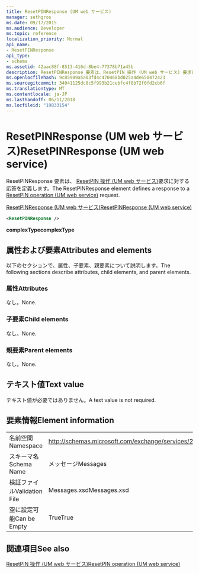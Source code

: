 ```yaml
---
title: ResetPINResponse (UM web サービス)
manager: sethgros
ms.date: 09/17/2015
ms.audience: Developer
ms.topic: reference
localization_priority: Normal
api_name:
- ResetPINResponse
api_type:
- schema
ms.assetid: 42aac88f-8513-416d-8be4-77378b71a45b
description: ResetPINResponse 要素は、ResetPIN 操作 (UM web サービス) 要求に応答を定義します。
ms.openlocfilehash: 9c85909a5a03fd4c470468bd025a4de650472423
ms.sourcegitcommit: 34041125dc8c5f993b21cebfc4f8b72f0fd2cb6f
ms.translationtype: MT
ms.contentlocale: ja-JP
ms.lasthandoff: 06/11/2018
ms.locfileid: "19833154"
---
```

# <a name="resetpinresponse-um-web-service"></a><span data-ttu-id="26e16-103">ResetPINResponse (UM web サービス)</span><span class="sxs-lookup"><span data-stu-id="26e16-103">ResetPINResponse (UM web service)</span></span>

<span data-ttu-id="26e16-104">ResetPINResponse 要素は、 [ResetPIN 操作 (UM web サービス)](resetpin-operation-um-web-service.md)要求に対する応答を定義します。</span><span class="sxs-lookup"><span data-stu-id="26e16-104">The ResetPINResponse element defines a response to a [ResetPIN operation (UM web service)](resetpin-operation-um-web-service.md) request.</span></span> 
  
[<span data-ttu-id="26e16-105">ResetPINResponse (UM web サービス)</span><span class="sxs-lookup"><span data-stu-id="26e16-105">ResetPINResponse (UM web service)</span></span>](resetpinresponse-um-web-service.md)
  
```xml
<ResetPINResponse />
```

 <span data-ttu-id="26e16-106">**complexType**</span><span class="sxs-lookup"><span data-stu-id="26e16-106">**complexType**</span></span>
## <a name="attributes-and-elements"></a><span data-ttu-id="26e16-107">属性および要素</span><span class="sxs-lookup"><span data-stu-id="26e16-107">Attributes and elements</span></span>

<span data-ttu-id="26e16-108">以下のセクションで、属性、子要素、親要素について説明します。</span><span class="sxs-lookup"><span data-stu-id="26e16-108">The following sections describe attributes, child elements, and parent elements.</span></span>
  
### <a name="attributes"></a><span data-ttu-id="26e16-109">属性</span><span class="sxs-lookup"><span data-stu-id="26e16-109">Attributes</span></span>

<span data-ttu-id="26e16-110">なし。</span><span class="sxs-lookup"><span data-stu-id="26e16-110">None.</span></span>
  
### <a name="child-elements"></a><span data-ttu-id="26e16-111">子要素</span><span class="sxs-lookup"><span data-stu-id="26e16-111">Child elements</span></span>

<span data-ttu-id="26e16-112">なし。</span><span class="sxs-lookup"><span data-stu-id="26e16-112">None.</span></span>
  
### <a name="parent-elements"></a><span data-ttu-id="26e16-113">親要素</span><span class="sxs-lookup"><span data-stu-id="26e16-113">Parent elements</span></span>

<span data-ttu-id="26e16-114">なし。</span><span class="sxs-lookup"><span data-stu-id="26e16-114">None.</span></span>
  
## <a name="text-value"></a><span data-ttu-id="26e16-115">テキスト値</span><span class="sxs-lookup"><span data-stu-id="26e16-115">Text value</span></span>

<span data-ttu-id="26e16-116">テキスト値が必要ではありません。</span><span class="sxs-lookup"><span data-stu-id="26e16-116">A text value is not required.</span></span>
  
## <a name="element-information"></a><span data-ttu-id="26e16-117">要素情報</span><span class="sxs-lookup"><span data-stu-id="26e16-117">Element information</span></span>

|||
|:-----|:-----|
|<span data-ttu-id="26e16-118">名前空間</span><span class="sxs-lookup"><span data-stu-id="26e16-118">Namespace</span></span>  <br/> |http://schemas.microsoft.com/exchange/services/2006/messages  <br/> |
|<span data-ttu-id="26e16-119">スキーマ名</span><span class="sxs-lookup"><span data-stu-id="26e16-119">Schema Name</span></span>  <br/> |<span data-ttu-id="26e16-120">メッセージ</span><span class="sxs-lookup"><span data-stu-id="26e16-120">Messages</span></span>  <br/> |
|<span data-ttu-id="26e16-121">検証ファイル</span><span class="sxs-lookup"><span data-stu-id="26e16-121">Validation File</span></span>  <br/> |<span data-ttu-id="26e16-122">Messages.xsd</span><span class="sxs-lookup"><span data-stu-id="26e16-122">Messages.xsd</span></span>  <br/> |
|<span data-ttu-id="26e16-123">空に設定可能</span><span class="sxs-lookup"><span data-stu-id="26e16-123">Can be Empty</span></span>  <br/> |<span data-ttu-id="26e16-124">True</span><span class="sxs-lookup"><span data-stu-id="26e16-124">True</span></span>  <br/> |
   
## <a name="see-also"></a><span data-ttu-id="26e16-125">関連項目</span><span class="sxs-lookup"><span data-stu-id="26e16-125">See also</span></span>



[<span data-ttu-id="26e16-126">ResetPIN 操作 (UM web サービス)</span><span class="sxs-lookup"><span data-stu-id="26e16-126">ResetPIN operation (UM web service)</span></span>](resetpin-operation-um-web-service.md)

